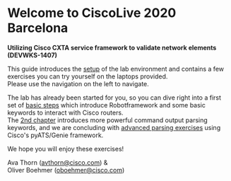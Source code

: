 # Welcome to CiscoLive 2020 Barcelona

**Utilizing Cisco CXTA service framework to validate network elements (DEVWKS-1407)**

This guide introduces the [setup](00-setup.md) of the lab environment and contains a few exercises you can try yourself on the laptops provided.  
Please use the navigation on the left to navigate.

The lab has already been started for you, so you can dive right into a first set of [basic steps](01-basic.md) which introduce Robotframework and some basic keywords to interact with Cisco routers.  
The [2nd chapter](02-parsing.md) introduces more powerful command output parsing keywords, and we are concluding with [advanced parsing exercises](03-genie.md) using Cisco's pyATS/Genie framework.

We hope you will enjoy these exercises!



Ava Thorn (<avthorn@cisco.com>) &  
Oliver Boehmer (<oboehmer@cisco.com>)